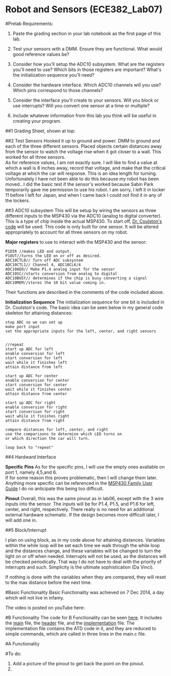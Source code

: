 Robot and Sensors (ECE382_Lab07)
=================================


#Prelab Requirements: 

1. Paste the grading section in your lab notebook as the first page of this lab.

2. Test your sensors with a DMM. Ensure they are functional. What would good reference values be?

3. Consider how you'll setup the ADC10 subsystem. What are the registers you'll need to use? Which bits in those registers are important? What's the initialization sequence you'll need?

4. Consider the hardware interface. Which ADC10 channels will you use? Which pins correspond to those channels?

5. Consider the interface you'll create to your sensors. Will you block or use interrupts? Will you convert one sensor at a time or multiple?

6. Include whatever information from this lab you think will be useful in creating your program.



##1 Grading Sheet, shown at top: 


##2 Test Sensors
Hooked it up to ground and power. 
DMM to ground and each of the three different sensors.  Placed objects certain distances away from the sensor to watch the voltage rise when it got closer to a wall. This worked for all three sensors.  
As for reference values, I am not exactly sure.  I will like to find a value at which a wall is 8 inches away, record that voltage, and make that the critical voltage at which the car will response.  This is an idea length for turning.  Unfortunately I have not been able to do this because my robot has been moved...I did the basic test if the sensor's worked because Sabin Park temporarily gave me permission to use his robot.  I am sorry, I left it in locker 11 before I left for Japan, and when I came back I could not find it in any of the lockers.  

##3 ADC10 subsystem
This will be setup by wiring the sensors as three different inputs to the MSP430 via the ADC10 (analog to digital converter).  This is a type of chip inside the actual MSP430.  To start off, [Dr. Coulston's code](http://ecse.bd.psu.edu/cmpen352/lecture/code/lec36.c) will be used.  This code is only built for one sensor.  It will be altered appropriately to account for all three sensors on my robot.  


**Major registers** to use to interact with the MSP430 and the sensor: 

```
P1DIR //makes LED and output.
P1OUT//turns the LED on or off as desired.
ADC10CTL0// Turn off ADC subsystem
ADC10CTL1// Channel 4, ADC10CLK/4
ADC10AE0// Make P1.4 analog input for the sensor
ADC10SC//starts conversion from analog to digital
ADC10BUSY// determines if the chip is busy converting a signal
ADC10MEM//stores the 10 bit value coming in.
```

Their functions are described in the comments of the code included above.  

**Initialization Sequence**
The initialization sequence for one bit is included in Dr. Coulston's code.  The basic idea can be seen below in my general code skeleton for attaining distances:

```
stop ADC so we can set up
make port input
set the appropriate inputs for the left, center, and right sensors


//repeat
start up ADC for left
enable conversion for left
start conversion for left
wait while it finishes left
attain distance from left 

start up ADC for center
enable conversion for center
start conversion for center
wait while it finishes center
attain distance from center 

start up ADC for right
enable conversion for right
start conversion for right
wait while it finishes right
attain distance from right 

compare distances for left, center, and right
use the comparisons to determine which LED turns on
or which direction the car will turn. 

loop back to "repeat"

```


##4 Hardward Interface

**Specific Pins**
As for the specific pins, I will use the empty ones available on port 1, namely 4,5,and 6.  
If for some reason this proves problematic, then I will change them later.  Anything more specific can be referenced in the [MSP430 Family User Guide](http://www.ece382.com/datasheets/msp430_msp430x2xx_family_users_guide.pdf)  I do no anticipate this being too difficult.  



**Pinout**
Overall, this was the same pinout as in lab06, except with the 3 wire inputs into the sensor.  The inputs will be for P1.4, P1.5, and P1.6 for left, center, and right, respectively.  There really is no need for an additional external hardware schematic.  If the design becomes more difficult later, I will add one in.  


##5 Block/Interrupt

I plan on using block, as in my code above for attaining distances.  Variables within the while loop will be set each time we walk through the while loop and the distances change, and these variables will be changed to turn the light on or off when needed.  Interrupts will not be used, as the distances will be checked periodically.  That way I do not have to deal with the priority of interrupts and such.  Simplicity is the ultimate sophistication (Da Vinci).  

If nothing is done with the variables when they are compared, they will reset to the max distance before the next time.  

#Basic Functionality
Basic Functionality was achieved on 7 Dec 2014, a day which will not live in infamy.  

The video is posted on youTube here:

#B Functionality
The code for B Functionality can be seen [here](https://github.com/JohnTerragnoli/ECE382_Lab07/tree/master/1.%20Code/B%20Functionality).  It includes the [main](https://raw.githubusercontent.com/JohnTerragnoli/ECE382_Lab07/master/1.%20Code/B%20Functionality/main.c) file, the [header](https://raw.githubusercontent.com/JohnTerragnoli/ECE382_Lab07/master/1.%20Code/B%20Functionality/header.h) file, and the [implementation](https://raw.githubusercontent.com/JohnTerragnoli/ECE382_Lab07/master/1.%20Code/B%20Functionality/Implementation.c) file.  The implementation file contains the ATD code in it, and they are reduced to simple commands, which are called in three lines in the main.c file. 

#A Functionality




#To do:

1. Add a picture of the pinout to get back the point on the pinout.  
2. 
